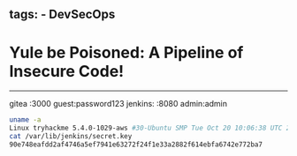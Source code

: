 tags:
    - DevSecOps
---

# Yule be Poisoned: A Pipeline of Insecure Code!

---

gitea       :3000   guest:password123
jenkins:    :8080   admin:admin


```bash
uname -a
Linux tryhackme 5.4.0-1029-aws #30-Ubuntu SMP Tue Oct 20 10:06:38 UTC 2020 x86_64 x86_64 x86_64 GNU/Linux
cat /var/lib/jenkins/secret.key
90e748eafdd2af4746a5ef7941e63272f24f1e33a2882f614ebfa6742e772ba7
```

